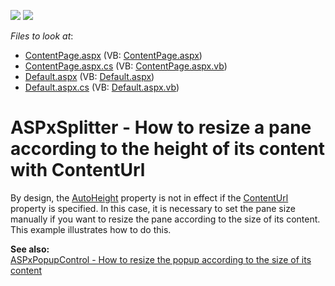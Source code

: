 <!-- default badges list -->
[![](https://img.shields.io/badge/Open_in_DevExpress_Support_Center-FF7200?style=flat-square&logo=DevExpress&logoColor=white)](https://supportcenter.devexpress.com/ticket/details/E4212)
[![](https://img.shields.io/badge/📖_How_to_use_DevExpress_Examples-e9f6fc?style=flat-square)](https://docs.devexpress.com/GeneralInformation/403183)
<!-- default badges end -->
<!-- default file list -->
*Files to look at*:

* [ContentPage.aspx](./CS/Solution/ContentPage.aspx) (VB: [ContentPage.aspx](./VB/Solution/ContentPage.aspx))
* [ContentPage.aspx.cs](./CS/Solution/ContentPage.aspx.cs) (VB: [ContentPage.aspx.vb](./VB/Solution/ContentPage.aspx.vb))
* [Default.aspx](./CS/Solution/Default.aspx) (VB: [Default.aspx](./VB/Solution/Default.aspx))
* [Default.aspx.cs](./CS/Solution/Default.aspx.cs) (VB: [Default.aspx.vb](./VB/Solution/Default.aspx.vb))
<!-- default file list end -->
# ASPxSplitter - How to resize a pane according to the height of its content with ContentUrl


<p>By design, the <a href="http://documentation.devexpress.com/#AspNet/DevExpressWebASPxSplitterSplitterPane_AutoHeighttopic"><u>AutoHeight</u></a> property is not in effect if the <a href="http://documentation.devexpress.com/#AspNet/DevExpressWebASPxSplitterSplitterPane_ContentUrltopic"><u>ContentUrl</u></a> property is specified. In this case, it is necessary to set the pane size manually if you want to resize the pane according to the size of its content. This example illustrates how to do this.</p><p><strong>See </strong><strong>also:</strong><br />
<a href="https://www.devexpress.com/Support/Center/p/E2571">ASPxPopupControl - How to resize the popup according to the size of its content</a></p>
<br/>


